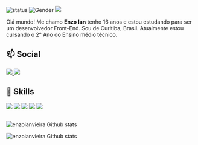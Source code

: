
![status](https://img.shields.io/badge/status-up-brightgreen) ![Gender](https://img.shields.io/badge/gender-%F0%9F%A4%B5-lightgrey) ![](https://visitor-badge.glitch.me/badge?page_id=github.com/enzoianvieira) 


Olá mundo! Me chamo **Enzo Ian** tenho 16 anos e estou estudando para ser um desenvolvedor Front-End. Sou de Curitiba, Brasil. Atualmente estou cursando o 2° Ano do Ensino médio técnico.

## 📫 Social
<div>
  <a href="mailto:enzoianvieira@gmail.com"> <img src="https://img.shields.io/badge/Gmail-D14836?style=for-the-badge&logo=gmail&logoColor=white"> </a>
  <a href="https://open.spotify.com/user/enzonitoextreme?si=b24dd3423fb548bb" target="_blank"> <img src="https://img.shields.io/badge/Spotify-1ED760?&style=for-the-badge&logo=spotify&logoColor=white"> </a>
  
</div>

##

## 🚀 Skills 

<div>
  <img src="https://img.shields.io/badge/JavaScript-323330?style=for-the-badge&logo=javascript&logoColor=F7DF1E">
  <img src="https://img.shields.io/badge/Node.js-43853D?style=for-the-badge&logo=node.js&logoColor=white">
  <img src="https://img.shields.io/badge/HTML5-E34F26?style=for-the-badge&logo=html5&logoColor=white">
  <img src="https://img.shields.io/badge/CSS3-1572B6?style=for-the-badge&logo=css3&logoColor=white">
  <img src="https://img.shields.io/badge/C%2B%2B-00599C?style=for-the-badge&logo=c%2B%2B&logoColor=white">
</div>

##

![enzoianvieira Github stats](https://github-readme-stats.vercel.app/api?username=enzoianvieira&show_icons=true&theme=dark)

![enzoianvieira Github stats](https://github-readme-stats.vercel.app/api/top-langs/?username=enzoianvieira&theme=dark)

